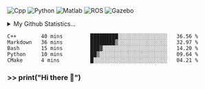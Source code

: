 ![Cpp](https://img.shields.io/badge/-C%2B%2B-brightgreen)
![Python](https://img.shields.io/badge/-python-blue)
![Matlab](https://img.shields.io/badge/-Matlab-orange)
![ROS](https://img.shields.io/badge/-ROS-%23002366)
![Gazebo](https://img.shields.io/badge/-Gazebo-%23FFA500)
<details>
  <summary> My Github Statistics... </summary>
    <img src="https://github-readme-stats.vercel.app/api?username=manuaatitya&hide=issues,prs&theme=dark"/>
 </details>

<!--START_SECTION:waka-->
```text
C++        40 mins         █████████░░░░░░░░░░░░░░░░   36.56 % 
Markdown   36 mins         ████████▒░░░░░░░░░░░░░░░░   32.97 % 
Bash       15 mins         ███▓░░░░░░░░░░░░░░░░░░░░░   14.20 % 
Python     10 mins         ██▒░░░░░░░░░░░░░░░░░░░░░░   09.64 % 
CMake      4 mins          █░░░░░░░░░░░░░░░░░░░░░░░░   04.21 % 
```
<!--END_SECTION:waka-->
### >> print("Hi there 👋")

<!--
**manuaatitya/manuaatitya** is a ✨ _special_ ✨ repository because its `README.md` (this file) appears on your GitHub profile.

Here are some ideas to get you started:

- 🔭 I’m currently working on ...
- 🌱 I’m currently learning ...
- 👯 I’m looking to collaborate on ...
- 🤔 I’m looking for help with ...
- 💬 Ask me about ...
- 📫 How to reach me: ...
- 😄 Pronouns: ...
- ⚡ Fun fact: ...
-->

